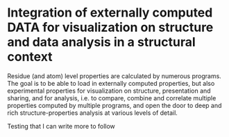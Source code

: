 # Integration of externally computed DATA for visualization on structure and data analysis in a structural context 
Residue (and atom) level properties are calculated by numerous programs.  The goal is to be able to load in externally computed properties, but also experimental properties for visualization on structure, presentation and sharing, and for analysis, i.e. to compare, combine and correlate multiple properties computed by multiple programs, and open the door to deep and rich structure-properties analysis at various levels of detail.

Testing that I can write more to follow
